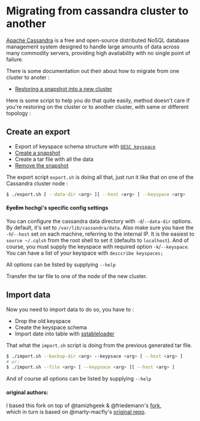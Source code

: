 # Migrating from cassandra cluster to another

[Apache Cassandra](https://cassandra.apache.org/) is a free and open-source distributed NoSQL database management system designed to handle large amounts of data across many commodity servers, providing high availability with no single point of failure.

There is some documentation out their about how to migrate from one cluster to anoter :


* [Restoring a snapshot into a new cluster](http://docs.datastax.com/en/cassandra/2.1/cassandra/operations/ops_snapshot_restore_new_cluster.html)


Here is some script to help you do that quite easily, method doesn't care if you're restoring on the cluster or to another cluster, with same or different topology :


Create an export
-------------

* Export of keyspace schema structure with  [`DESC keyspace`](http://docs.datastax.com/en/cql/3.1/cql/cql_reference/describe_r.html)
* [Create a snapshot](http://docs.datastax.com/en/cassandra/2.1/cassandra/operations/ops_backup_takes_snapshot_t.html)
* Create a tar file with all the data
* [Remove the snapshot](http://docs.datastax.com/en/cassandra/2.1/cassandra/tools/toolsClearSnapShot.html)

The export script `export.sh` is doing all that, just run it like that on one of the Cassandra cluster node :

```bash
$ ./export.sh [ --data-dir <arg> ][ --host <arg> ] --keyspace <arg>

```
#### ~~EyeEm~~ hochgi's specific config settings
You can configure the cassandra data directory with `-d`/`--data-dir` options. By default, it's set to `/var/lib/cassandra/data`.
Also make sure you have the `-h`/`--host` set on each machine, referring to the internal IP. It is the easiest to `source ~/.cqlsh` from the root shell to set it (defaults to `localhost`).
And of course, you must supply the keyspace with required option `-k`/`--keyspace`.  
You can have a list of your keyspace with `desccribe keyspaces;`

All options can be listed by supplying `--help`

Transfer the tar file to one of the node of the new cluster.

Import data
-------------

Now you need to import data to do so, you have to :

* Drop the old keyspace
* Create the keyspace schema
* Import date into table with [sstableloader](https://www.datastax.com/dev/blog/bulk-loading)

That what the `import.sh` script is doing from the previous generated tar file.

```bash
$ ./import.sh --backup-dir <arg> --keypsace <arg> [ --host <arg> ]
# or:
$ ./import.sh --file <arg> [ --keypsace <arg> ][ --host <arg> ]
```

And of course all options can be listed by supplying `--help`

#### original authors:
I based this fork on top of @tamizhgeek & @friedemann's [fork](https://github.com/eyeem/cassandra-migrate-keyspace-from-cluster),   
which in turn is based on @marty-macfly's [original repo](https://github.com/linkbynet/cassandra-migrate-keyspace-from-cluster).

